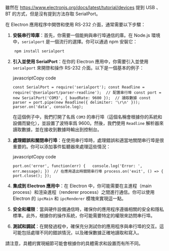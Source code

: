 雖然在 https://www.electronjs.org/docs/latest/tutorial/devices
提到 USB 、BT 的方式，但是沒有提到方法存取 SerialPort。

在 Electron 應用程序中開啓和使用 RS-232 介面，通常需要以下步驟：

1. **安裝串行埠庫**：首先，你需要一個能夠與串行埠通信的庫。在 Node.js 環境中，`serialport` 是一個流行的選擇。你可以通過 npm 安裝它：
```bash
    npm install serialport
```


    
2. **引入並使用 SerialPort**：在你的 Electron 應用中，你需要引入並使用 `serialport` 來開啓和操作 RS-232 介面。以下是一個基本的例子：
    
    javascriptCopy code
    
    `const SerialPort = require('serialport'); const Readline = require('@serialport/parser-readline');  // 配置串行埠 const port = new SerialPort('COM3', { baudRate: 9600 });  // 讀取數據 const parser = port.pipe(new Readline({ delimiter: '\r\n' })); parser.on('data', console.log);`
    
    在這個例子中，我們打開了名爲 `COM3` 的串行埠（這個名稱會根據你的系統和設備而變化），並設置了波特率爲 9600。然後，我們使用 `Readline` 解析器來讀取數據，並在接收到數據時輸出到控制台。
    
3. **處理錯誤和關閉串行埠**：在使用串行埠時，處理錯誤和適當地關閉串行埠是很重要的。你可以添加事件監聽器來處理這些情況：
    
    javascriptCopy code
    
    `port.on('error', function(err) {   console.log('Error: ', err.message); })  // 在應用退出時關閉串行埠 process.on('exit', () => {   port.close(); });`
    
4. **集成到 Electron 應用中**：在 Electron 中，你可能需要在主進程（main process）和渲染進程（renderer process）之間進行通信。你可以使用 Electron 的 `ipcMain` 和 `ipcRenderer` 模塊來實現這一點。
    
5. **安全和權限**：當與硬件設備通信時，確保你的應用程序遵循相關的安全和隱私標準。此外，根據你的操作系統，你可能需要特定的權限來訪問串行埠。
    
6. **測試和調試**：在開發過程中，確保充分測試你的應用程序與串行埠的交互。這可能包括處理不同的錯誤情況，以及確保數據正確地讀取和寫入。
    

請注意，具體的實現細節可能會根據你的具體需求和設置而有所不同。